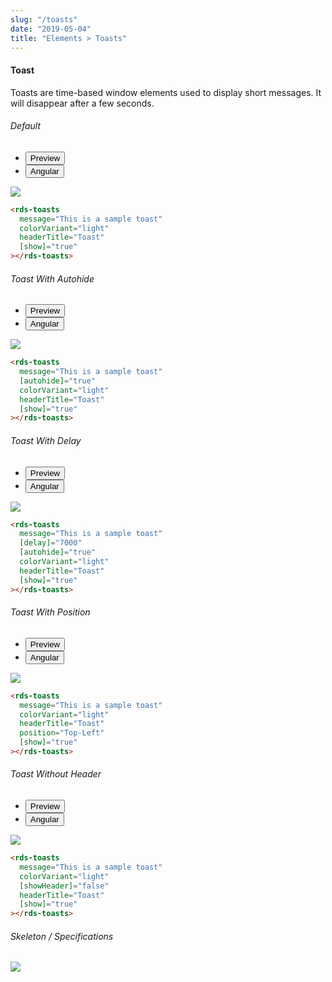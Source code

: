 ```yaml
---
slug: "/toasts"
date: "2019-05-04"
title: "Elements > Toasts"
---
```


<!-- CSS only -->
<link href="https://cdn.jsdelivr.net/npm/bootstrap@5.1.3/dist/css/bootstrap.min.css" rel="stylesheet" integrity="sha384-1BmE4kWBq78iYhFldvKuhfTAU6auU8tT94WrHftjDbrCEXSU1oBoqyl2QvZ6jIW3" crossorigin="anonymous">
<link rel="stylesheet" href="../../../../../../../raaghu/src/assets/css/style-elements.css">
<link rel="stylesheet" href="../../../../../../../raaghu/src/assets/css/main.css">

#### Toast

<p class="checkbox-def">Toasts are time-based window elements used to display short messages. It will disappear after a few seconds.</p>


<section class="py-4">
    <h6>Default</h6>
    <div class="py-3">
      <div class="cust-tabs">
        <ul class="nav nav-tabs" id="myTab" role="tablist">
          <li class="nav-item" role="presentation">
            <button class="nav-link active" id="PreviewPosition-tab" data-bs-toggle="tab" data-bs-target="#PreviewPosition" type="button" role="tab" aria-controls="PreviewPosition" aria-selected="true">Preview </button>
          </li>
          <li class="nav-item" role="presentation">
            <button class="nav-link" id="AngularPosition-tab" data-bs-toggle="tab" data-bs-target="#AngularPosition" type="button" role="tab" aria-controls="AngularPosition" aria-selected="false"><i class="bi bi-code-slash" style="font-size:1.0rem"></i>Angular</button>
          </li>
        </ul>
      </div>
      <div class="tab-content card border" id="myTabContent">
        <div class="tab-pane fade show active" id="PreviewPosition" role="tabpanel" aria-labelledby="PreviewPosition-tab">
          <div class="contents p-5">
             <div class="row">
                <div class="col-md-12">
                  <img src="images/toast.png" class="img-fluid">
                </div>                 
              </div>
            </div>
        </div>
        <div class="tab-pane fade show" id="AngularPosition" role="tabpanel" aria-labelledby="AngularPosition-tab">
          <div class="contents bg-code">
<div class="row  m-0 p-4">

```html
<rds-toasts
  message="This is a sample toast"
  colorVariant="light"
  headerTitle="Toast"
  [show]="true"
></rds-toasts>
```

</div>
          </div>
        </div>
      </div>
    </div>
  </section>

  <section class="py-4">
    <h6>Toast With Autohide</h6>
    <div class="py-3">
      <div class="cust-tabs">
        <ul class="nav nav-tabs" id="myTab" role="tablist">
          <li class="nav-item" role="presentation">
            <button class="nav-link active" id="PreviewToast-tab" data-bs-toggle="tab" data-bs-target="#PreviewToast" type="button" role="tab" aria-controls="PreviewToast" aria-selected="true">Preview </button>
          </li>
          <li class="nav-item" role="presentation">
            <button class="nav-link" id="AngularToast-tab" data-bs-toggle="tab" data-bs-target="#AngularToast" type="button" role="tab" aria-controls="AngularToast" aria-selected="false"><i class="bi bi-code-slash" style="font-size:1.0rem"></i>Angular</button>
          </li>
        </ul>
      </div>
      <div class="tab-content card border" id="myTabContent">
        <div class="tab-pane fade show active" id="PreviewToast" role="tabpanel" aria-labelledby="PreviewToast-tab">
          <div class="contents p-5">
              <div class="row">
                 <div class="col-md-12">
                     <img src="images/toast.png" class="img-fluid">
                 </div>                
                </div>
             </div>
        </div>
        <div class="tab-pane fade show" id="AngularToast" role="tabpanel" aria-labelledby="AngularToast-tab">
          <div class="contents bg-code">
<div class="row  m-0 p-4">

```html
<rds-toasts
  message="This is a sample toast"
  [autohide]="true"
  colorVariant="light"
  headerTitle="Toast"
  [show]="true"
></rds-toasts>
```

</div>
          </div>
        </div>
      </div>
    </div>
  </section>


  <section class="py-4">
    <h6>Toast With Delay</h6>
    <div class="py-3">
      <div class="cust-tabs">
        <ul class="nav nav-tabs" id="myTab" role="tablist">
          <li class="nav-item" role="presentation">
            <button class="nav-link active" id="PreviewAction2-tab" data-bs-toggle="tab" data-bs-target="#PreviewAction2" type="button" role="tab" aria-controls="PreviewAction2" aria-selected="true">Preview </button>
          </li>
          <li class="nav-item" role="presentation">
            <button class="nav-link" id="AngularAction2-tab" data-bs-toggle="tab" data-bs-target="#AngularAction2" type="button" role="tab" aria-controls="AngularAction2" aria-selected="false"><i class="bi bi-code-slash" style="font-size:1.0rem"></i>Angular</button>
          </li>
        </ul>
      </div>
      <div class="tab-content card border" id="myTabContent">
        <div class="tab-pane fade show active" id="PreviewAction2" role="tabpanel" aria-labelledby="PreviewAction2-tab">
          <div class="contents bg-light p-5">
            <div class="row">
             <img src="images/toast.png" class="img-fluid">
               </div>
           </div>
        </div>
        <div class="tab-pane fade show" id="AngularAction2" role="tabpanel" aria-labelledby="AngularAction2-tab">
          <div class="contents bg-code">
<div class="row  m-0 p-4">

```html
<rds-toasts
  message="This is a sample toast"
  [delay]="7000"
  [autohide]="true"
  colorVariant="light"
  headerTitle="Toast"
  [show]="true"
></rds-toasts>
```

</div>
          </div>
        </div>
      </div>
    </div>
  </section>

 <section class="py-4">
    <h6>Toast With Position</h6>
    <div class="py-3">
      <div class="cust-tabs">
        <ul class="nav nav-tabs" id="myTab" role="tablist">
          <li class="nav-item" role="presentation">
            <button class="nav-link active" id="PreviewAction3-tab" data-bs-toggle="tab" data-bs-target="#PreviewAction3" type="button" role="tab" aria-controls="PreviewAction3" aria-selected="true">Preview </button>
          </li>
          <li class="nav-item" role="presentation">
            <button class="nav-link" id="AngularAction3-tab" data-bs-toggle="tab" data-bs-target="#AngularAction3" type="button" role="tab" aria-controls="AngularAction3" aria-selected="false"><i class="bi bi-code-slash" style="font-size:1.0rem"></i>Angular</button>
          </li>
        </ul>
      </div>
      <div class="tab-content card border" id="myTabContent">
        <div class="tab-pane fade show active" id="PreviewAction3" role="tabpanel" aria-labelledby="PreviewAction3-tab">
          <div class="contents bg-light p-5">
            <div class="row">
             <img src="images/toast.png" class="w-50">
               </div>
           </div>
        </div>
        <div class="tab-pane fade show" id="AngularAction3" role="tabpanel" aria-labelledby="AngularAction3-tab">
          <div class="contents bg-code">
<div class="row  m-0 p-4">

```html
<rds-toasts
  message="This is a sample toast"
  colorVariant="light"
  headerTitle="Toast"
  position="Top-Left"
  [show]="true"
></rds-toasts>
```

</div>
          </div>
        </div>
      </div>
    </div>
  </section>

 <section class="py-4">
    <h6>Toast Without Header</h6>
    <div class="py-3">
      <div class="cust-tabs">
        <ul class="nav nav-tabs" id="myTab" role="tablist">
          <li class="nav-item" role="presentation">
            <button class="nav-link active" id="PreviewAction4-tab" data-bs-toggle="tab" data-bs-target="#PreviewAction4" type="button" role="tab" aria-controls="PreviewAction4" aria-selected="true">Preview </button>
          </li>
          <li class="nav-item" role="presentation">
            <button class="nav-link" id="AngularAction4-tab" data-bs-toggle="tab" data-bs-target="#AngularAction4" type="button" role="tab" aria-controls="AngularAction4" aria-selected="false"><i class="bi bi-code-slash" style="font-size:1.0rem"></i>Angular</button>
          </li>
        </ul>
      </div>
      <div class="tab-content card border" id="myTabContent">
        <div class="tab-pane fade show active" id="PreviewAction4" role="tabpanel" aria-labelledby="PreviewAction4-tab">
          <div class="contents bg-light p-5">
            <div class="row">
             <img src="images/toast-without-header.png" class="w-50">
               </div>
           </div>
        </div>
        <div class="tab-pane fade show" id="AngularAction4" role="tabpanel" aria-labelledby="AngularAction4-tab">
          <div class="contents bg-code">
<div class="row  m-0 p-4">

```html
<rds-toasts
  message="This is a sample toast"
  colorVariant="light"
  [showHeader]="false"
  headerTitle="Toast"
  [show]="true"
></rds-toasts>
```

</div>
          </div>
        </div>
      </div>
    </div>
  </section>

  <section class="py-4">
                        <h6>
                           Skeleton / Specifications
                        </h6>
                        <div class="py-3">
                              <!-- Tab panes -->
                              <div class="card border p-5">
                                 <div class="row">
                                    <div class="col-md-12">
                                       <img src="https://portal.raaghu.io/images/components/_toast-message/img-1.png" class="img-fluid"> 
                                    </div> 
                                 </div>
                              </div>
                        </div>
                     </section>

<!-- JavaScript Bundle with Popper -->
<script src="https://cdn.jsdelivr.net/npm/bootstrap@5.1.3/dist/js/bootstrap.bundle.min.js" integrity="sha384-ka7Sk0Gln4gmtz2MlQnikT1wXgYsOg+OMhuP+IlRH9sENBO0LRn5q+8nbTov4+1p" crossorigin="anonymous"></script>
